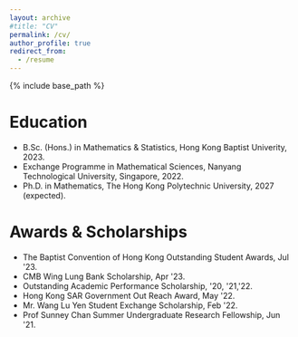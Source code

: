 ```yaml
---
layout: archive
#title: "CV"
permalink: /cv/
author_profile: true
redirect_from:
  - /resume
---
```


{% include base_path %}

Education
======
* B.Sc. (Hons.) in Mathematics & Statistics, Hong Kong Baptist Univerity, 2023.
* Exchange Programme in Mathematical Sciences, Nanyang Technological University, Singapore, 2022.
* Ph.D. in Mathematics, The Hong Kong Polytechnic University, 2027 (expected).

Awards & Scholarships
======
* The Baptist Convention of Hong Kong Outstanding Student Awards, Jul '23.
* CMB Wing Lung Bank Scholarship, Apr '23.
* Outstanding Academic Performance Scholarship, '20, '21,'22.
* Hong Kong SAR Government Out Reach Award, May '22.
* Mr. Wang Lu Yen Student Exchange Scholarship, Feb '22.
* Prof Sunney Chan Summer Undergraduate Research Fellowship, Jun '21.

